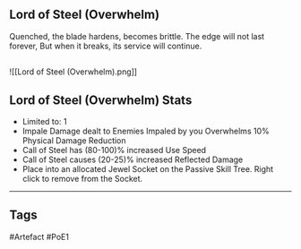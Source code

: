 ## Lord of Steel (Overwhelm)
Quenched, the blade hardens, becomes brittle.
The edge will not last forever,
But when it breaks, its service will continue.
##
![[Lord of Steel (Overwhelm).png]]
## Lord of Steel (Overwhelm) Stats
- Limited to: 1
- Impale Damage dealt to Enemies Impaled by you Overwhelms 10% Physical Damage Reduction
- Call of Steel has (80-100)% increased Use Speed
- Call of Steel causes (20-25)% increased Reflected Damage
- Place into an allocated Jewel Socket on the Passive Skill Tree. Right click to remove from the Socket.


---
## Tags
#Artefact
#PoE1